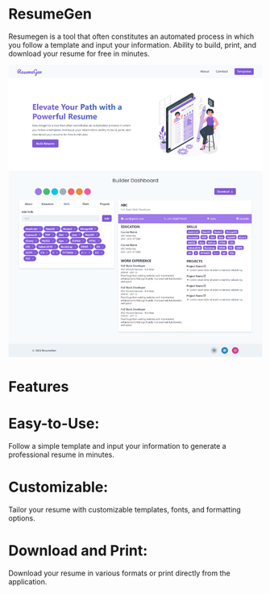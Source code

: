 # ResumeGen
Resumegen is a tool that often constitutes an automated process in which you follow a template and input your information. Ability to build, print, and download your resume for free in minutes.

<img src="/src/images/img.png">

# Features

# Easy-to-Use: 
Follow a simple template and input your information to generate a professional resume in minutes.

# Customizable: 
Tailor your resume with customizable templates, fonts, and formatting options.

# Download and Print: 
Download your resume in various formats or print directly from the application.


